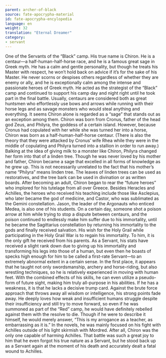```yaml
---
parent: archer-of-black
source: fate-apocrypha-material
id: fate-apocrypha-encylopedia
language: en
weight: 32
translation: "Eternal Dreamer"
category:
- servant
---
```


One of the Servants of the “Black” camp. His true name is Chiron. He is a centaur—a half-human-half-horse race, and he is a famous great sage in Greek myth.
He has a calm and gentle personality, but though he treats his Master with respect, he won’t hold back on advice if it’s for the sake of his Master. He never scorns or despises others regardless of whether they are enemy or ally, and he is exceptionally calm among the intense and passionate heroes of Greek myth. He acted as the strategist of the “Black” camp and continued to support his camp day and night right until he took part in the final battle.
Usually, centaurs are considered both as great huntsmen who effortlessly use bows and arrows while running with their horse legs and as savage monsters who would steal anything and everything. It seems Chiron alone is regarded as a “sage” that stands out as an exception among them.
Chiron was born from Cronus, father of the head god Zeus, and Philyra, the goddess of a certain island. However, because Cronus had copulated with her while she was turned her into a horse, Chiron was born as a half-human-half-horse centaur. (There is also the theory that they were attacked by Cronus’ wife Rhea while they were in the middle of copulating and Philyra turned into a stallion in order to run away.) Balking at the idea of giving milk to a monster like Chiron, Philyra changed her form into that of a linden tree.
Though he was never loved by his mother and father, Chiron became a sage that excelled in all forms of knowledge as he grew up. This is not necessarily unrelated to the fact that his mother’s name “Philyra” means linden tree. The leaves of linden trees can be used as restoratives, and the tree bark can be used in divination or as written boards.
After becoming an adult, Chiron began to rear the “future heroes” who implored for his tutelage from all over Greece. Besides Heracles and Achilles, the heroes who received his teaching include those like Asclepius, who later became the god of medicine, and Castor, who was sublimated as the Gemini constellation. Jason, the leader of the Argonauts who enticed Medea, is also one of his students.
On a certain day, someone shot a poison arrow at him while trying to stop a dispute between centaurs, and the poison continued to endlessly make him suffer due to his immortality, until he became the Sagittarius constellation by returning his immortality to the gods and finally received salvation. His wish for the Holy Grail while participating in the Holy Grail War is to regain his immortality. To him, it is the only gift he received from his parents.
As a Servant, his stats have received a slight rank down due to giving up his immortality and transforming his legs into those of a human, but even then he boasts of specks high enough for him to be called a first-rate Servant—to an extremely abnormal extent in a certain sense. In the first place, it appears that he taught not only swordsmanship, archery and horse-riding, but also wrestling techniques, so he is relatively experienced in moving with human feet.
With the combined effects of his skills, he can even utilize a pseudo-form of future sight, making him truly all-purpose in his abilities. If he has a weakness, it is that he lacks a decisive trump card. Against the brute force approach that throws away all wisdom or intelligence, his strong points fade away.
He deeply loves how weak and insufficient humans struggle despite their insufficiency and still try to move forward, so even if he was summoned as part of the “Red” camp, he would have definitely rebelled against them with the resolve to die.
Though if he were to describe it himself, he would merely answer, “This is my arrogance as a teacher, as embarrassing as it is.”
In the novels, he was mainly focused on his fight with Achilles outside of his light skirmish with Mordred. After all, Chiron was the only one capable of harming Achilles. That battle was such a great joy to him that he even forgot his true nature as a Servant, but he stood back up as a Servant again at the moment of his death and accurately dealt a fatal wound to Achilles.

